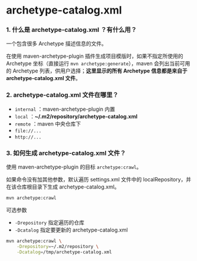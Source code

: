 # archetype-catalog.xml


### 1. 什么是 archetype-catalog.xml ？有什么用？

一个包含很多 Archetype 描述信息的文件。

在使用 maven-archetype-plugin 插件生成项目模版时，如果不指定所使用的 Archetype 坐标（直接运行 `mvn archetype:generate`），maven 会列出当前可用的 Archetype 列表，供用户选择；**这里显示的所有 Archetype 信息都是来自于 archetype-catalog.xml 文件**。


### 2. archetype-catalog.xml 文件在哪里？

- `internal` ：maven-archetype-plugin 内置
- `local` ：**~/.m2/repository/archetype-catalog.xml**
- `remote` ：maven 中央仓库下
- `file://...`
- `http://...`


### 3. 如何生成 archetype-catalog.xml 文件？

使用 maven-archetype-plugin 的目标 `archetype:crawl`。

如果命令没有加其他参数，默认遍历 settings.xml 文件中的 localRepository，并在该仓库根目录下生成 archetype-catalog.xml。

```bash
mvn archetype:crawl
```

可选参数

- `-Drepository` 指定遍历的仓库
- `-Dcatalog` 指定要更新的 archetype-catalog.xml

```bash
mvn archetype:crawl \
    -Drepository=~/.m2/repository \
    -Dcatalog=/tmp/archetype-catalog.xml
```
